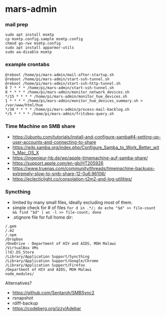 # mars-admin

### mail prep

```
sudo apt install msmtp
cp msmtp.config.sample msmtp.config
chmod go-rwx msmtp.config
sudo apt install apparmor-utils
sudo aa-disable msmtp
```

### example crontabs

```
@reboot /home/pi/mars-admin/mail-after-startup.sh
@reboot /home/pi/mars-admin/start-ssh-tunnel.sh
@reboot /home/pi/mars-admin/start-ssh-http-tunnel.sh
0 7 * * * /home/pi/mars-admin/start-ssh-tunnel.sh
0 * * * * /home/pi/mars-admin/monitor_network_devices.sh
*/15 * * * * /home/pi/mars-admin/monitor_hue_devices.sh
1 * * * * /home/pi/mars-admin/monitor_hue_devices_summary.sh > /var/www/html/hue
*/30 * * * * /home/pi/mars-admin/process-mail-backlog.sh
*/5 * * * * /home/pi/mars-admin/fritzbox-query.sh
```

### Time Machine on SMB share

* https://ubuntu.com/tutorials/install-and-configure-samba#4-setting-up-user-accounts-and-connecting-to-share
* https://wiki.samba.org/index.php/Configure_Samba_to_Work_Better_with_Mac_OS_X
* https://ingenieur-hb.de/wp/apple-timemachine-auf-samba-share/
* https://support.apple.com/en-gb/HT205926
* https://www.truenas.com/community/threads/timemachine-backups-extremely-slow-to-smb-share-12-0u6.96106/
* https://eclecticlight.co/consolation-t2m2-and-log-utilities/

### Syncthing

* limited by many small files, ideally excluding most of them. 
* simple check for # of files ```for d in .*/; do echo "$d" >> file-count && find "$d" | wc -l >> file-count; done```
* .stignore file for full home dir: 
```
/.gem
/.m2
/.npm
/Dropbox
/OneDrive - Department of HIV and AIDS, MOH Malawi
/VirtualBox VMs
(?d).DS_Store
/Library/Application Support/Syncthing
/Library/Application Support/Google/Chrome
/Library/Application Support/Firefox
/Department of HIV and AIDS, MOH Malawi
node_modules/
```

Alternatives?

* https://github.com/Sentaroh/SMBSync2
* rsnapshot
* rdiff-backup
* https://codeberg.org/izzy/Adebar
